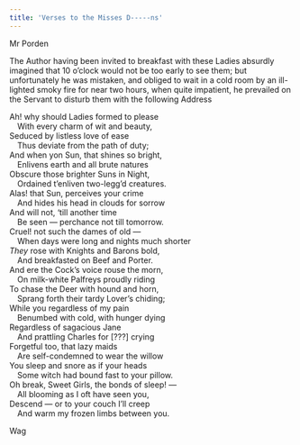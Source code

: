 ```yaml
---
title: 'Verses to the Misses D-----ns'
---
```


<div class="author">Mr Porden</div>

The Author having been invited to breakfast with these Ladies absurdly imagined that 10 o’clock would not be too early to see them; but unfortunately he was mistaken, and obliged to wait in a cold room by an ill-lighted smoky fire for near two hours, when quite impatient, he prevailed on the Servant to disturb them with the following Address  
  
Ah! why should Ladies formed to please  
&emsp;With every charm of wit and beauty,  
Seduced by listless love of ease  
&emsp;Thus deviate from the path of duty;  
And when yon Sun, that shines so bright,  
&emsp;Enlivens earth and all brute natures  
Obscure those brighter Suns in Night,  
&emsp;Ordained t’enliven two-legg’d creatures.  
Alas! that Sun, perceives your crime  
&emsp;And hides his head in clouds for sorrow  
And will not, ‘till another time  
&emsp;Be seen — perchance not till tomorrow.  
Cruel! not such the dames of old —  
&emsp;When days were long and nights much shorter  
*They* rose with Knights and Barons bold,  
&emsp;And breakfasted on Beef and Porter.  
And ere the Cock’s voice rouse the morn,  
&emsp;On milk-white Palfreys proudly riding  
To chase the Deer with hound and horn,  
&emsp;Sprang forth their tardy Lover’s chiding;  
While you regardless of my pain  
&emsp;Benumbed with cold, with hunger dying  
Regardless of sagacious Jane  
&emsp;And prattling Charles for <span data-tippy="Illegible" class="red">[???]</span> crying  
Forgetful too, that lazy maids  
&emsp;Are self-condemned to wear the willow  
You sleep and snore as if your heads  
&emsp;Some witch had bound fast to your pillow.  
Oh break, Sweet Girls, the bonds of sleep! —  
&emsp;All blooming as I oft have seen you,  
Descend — or to your couch I’ll creep  
&emsp;And warm my frozen limbs between you.  

Wag